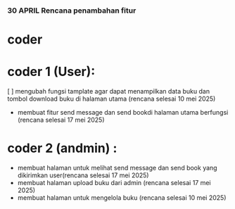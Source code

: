 ### 30 APRIL Rencana penambahan fitur
# coder
# coder 1 (User):
[ ] mengubah fungsi tamplate agar dapat menampilkan data buku dan tombol download buku di halaman utama (rencana selesai 10 mei 2025)
- membuat fitur send message dan send bookdi halaman utama berfungsi (rencana selesai 17 mei 2025)
# coder 2 (andmin) :
- membuat halaman untuk melihat send message dan send book yang dikirimkan user(rencana selesai 17 mei 2025)
- membuat halaman upload buku dari admin (rencana selesai 17 mei 2025)
- membuat halaman untuk mengelola buku (rencana selesai 10 mei 2025)
